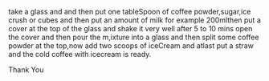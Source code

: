 take a glass and and then put one tableSpoon of coffee powder,sugar,ice crush or cubes
and then put an amount of milk for example 200mlthen put a cover at the top of the glass
and shake it very well after 5 to 10 mins open the cover and then pour the m,ixture into a glass
and then split some coffee powder at the top,now add two scoops of iceCream and atlast
put a straw and the cold coffee with icecream is ready.




Thank You